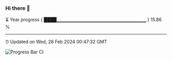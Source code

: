 ### Hi there 👋

⏳ Year progress { ████▁▁▁▁▁▁▁▁▁▁▁▁▁▁▁▁▁▁▁▁▁▁▁▁▁▁ } 15.86 %

---

⏰ Updated on Wed, 28 Feb 2024 00:47:32 GMT

![Progress Bar CI](https://github.com/liununu/liununu/workflows/Progress%20Bar%20CI/badge.svg)
